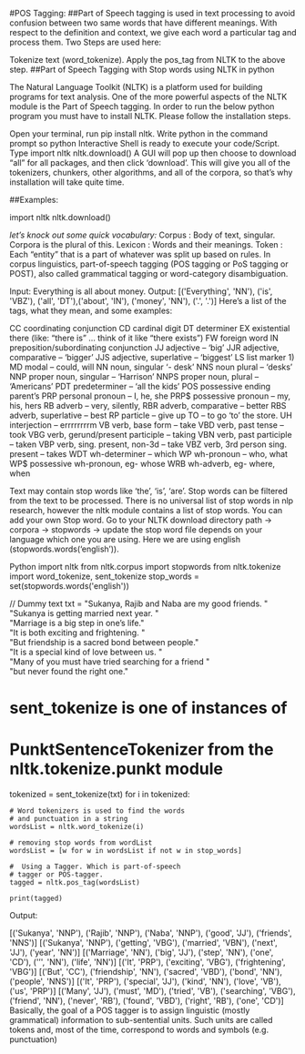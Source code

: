 #POS Tagging:
##Part of Speech tagging is used in text processing to avoid confusion between two same words that have different meanings. With respect to the definition and context, we give each word a particular tag and process them. Two Steps are used here:

Tokenize text (word_tokenize).
Apply the pos_tag from NLTK to the above step.
##Part of Speech Tagging with Stop words using NLTK in python

The Natural Language Toolkit (NLTK) is a platform used for building programs for text analysis. One of the more powerful aspects of the NLTK module is the Part of Speech tagging.
In order to run the below python program you must have to install NLTK. Please follow the installation steps. 
 

Open your terminal, run pip install nltk.
Write python in the command prompt so python Interactive Shell is ready to execute your code/Script.
Type import nltk
nltk.download()
A GUI will pop up then choose to download “all” for all packages, and then click ‘download’. This will give you all of the tokenizers, chunkers, other algorithms, and all of the corpora, so that’s why installation will take quite time. 

##Examples: 

import nltk
nltk.download()

*let’s knock out some quick vocabulary:*
Corpus : Body of text, singular. Corpora is the plural of this. 
Lexicon : Words and their meanings. 
Token : Each “entity” that is a part of whatever was split up based on rules.
In corpus linguistics, part-of-speech tagging (POS tagging or PoS tagging or POST), also called grammatical tagging or word-category disambiguation.
 

Input: Everything is all about money.
Output: [('Everything', 'NN'), ('is', 'VBZ'), 
          ('all', 'DT'),('about', 'IN'), 
          ('money', 'NN'), ('.', '.')] 
Here’s a list of the tags, what they mean, and some examples:
 


CC coordinating conjunction 
CD cardinal digit 
DT determiner 
EX existential there (like: “there is” … think of it like “there exists”) 
FW foreign word 
IN preposition/subordinating conjunction 
JJ adjective – ‘big’ 
JJR adjective, comparative – ‘bigger’ 
JJS adjective, superlative – ‘biggest’ 
LS list marker 1) 
MD modal – could, will 
NN noun, singular ‘- desk’ 
NNS noun plural – ‘desks’ 
NNP proper noun, singular – ‘Harrison’ 
NNPS proper noun, plural – ‘Americans’ 
PDT predeterminer – ‘all the kids’ 
POS possessive ending parent’s 
PRP personal pronoun –  I, he, she 
PRP$ possessive pronoun – my, his, hers 
RB adverb – very, silently, 
RBR adverb, comparative – better 
RBS adverb, superlative – best 
RP particle – give up 
TO – to go ‘to’ the store. 
UH interjection – errrrrrrrm 
VB verb, base form – take 
VBD verb, past tense – took 
VBG verb, gerund/present participle – taking 
VBN verb, past participle – taken 
VBP verb, sing. present, non-3d – take 
VBZ verb, 3rd person sing. present – takes 
WDT wh-determiner – which 
WP wh-pronoun – who, what 
WP$ possessive wh-pronoun, eg- whose 
WRB wh-adverb, eg- where, when


Text may contain stop words like ‘the’, ‘is’, ‘are’. Stop words can be filtered from the text to be processed. There is no universal list of stop words in nlp research, however the nltk module contains a list of stop words. 
You can add your own Stop word. Go to your NLTK download directory path -> corpora -> stopwords -> update the stop word file depends on your language which one you are using. Here we are using english (stopwords.words(‘english’)).
 

Python
import nltk
from nltk.corpus import stopwords
from nltk.tokenize import word_tokenize, sent_tokenize
stop_words = set(stopwords.words('english'))
 
// Dummy text
txt = "Sukanya, Rajib and Naba are my good friends. " \
    "Sukanya is getting married next year. " \
    "Marriage is a big step in one’s life." \
    "It is both exciting and frightening. " \
    "But friendship is a sacred bond between people." \
    "It is a special kind of love between us. " \
    "Many of you must have tried searching for a friend "\
    "but never found the right one."
 
# sent_tokenize is one of instances of 
# PunktSentenceTokenizer from the nltk.tokenize.punkt module
 
tokenized = sent_tokenize(txt)
for i in tokenized:
     
    # Word tokenizers is used to find the words 
    # and punctuation in a string
    wordsList = nltk.word_tokenize(i)
 
    # removing stop words from wordList
    wordsList = [w for w in wordsList if not w in stop_words] 
 
    #  Using a Tagger. Which is part-of-speech 
    # tagger or POS-tagger. 
    tagged = nltk.pos_tag(wordsList)
 
    print(tagged)
Output: 
 

[('Sukanya', 'NNP'), ('Rajib', 'NNP'), ('Naba', 'NNP'), ('good', 'JJ'), ('friends', 'NNS')]
[('Sukanya', 'NNP'), ('getting', 'VBG'), ('married', 'VBN'), ('next', 'JJ'), ('year', 'NN')]
[('Marriage', 'NN'), ('big', 'JJ'), ('step', 'NN'), ('one', 'CD'), ('’', 'NN'), ('life', 'NN')]
[('It', 'PRP'), ('exciting', 'VBG'), ('frightening', 'VBG')]
[('But', 'CC'), ('friendship', 'NN'), ('sacred', 'VBD'), ('bond', 'NN'), ('people', 'NNS')]
[('It', 'PRP'), ('special', 'JJ'), ('kind', 'NN'), ('love', 'VB'), ('us', 'PRP')]
[('Many', 'JJ'), ('must', 'MD'), ('tried', 'VB'), ('searching', 'VBG'), ('friend', 'NN'), 
('never', 'RB'), ('found', 'VBD'), ('right', 'RB'), ('one', 'CD')]
Basically, the goal of a POS tagger is to assign linguistic (mostly grammatical) information to sub-sentential units. Such units are called tokens and, most of the time, correspond to words and symbols (e.g. punctuation)
